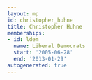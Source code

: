 ```yaml
---
layout: mp
id: christopher_huhne
title: Christopher Huhne
memberships:
- id: ldem
  name: Liberal Democrats
  start: '2005-06-28'
  end: '2013-01-29'
autogenerated: true
---
```

